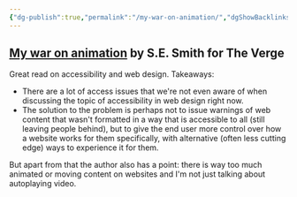 ```yaml
---
{"dg-publish":true,"permalink":"/my-war-on-animation/","dgShowBacklinks":true}
---
```


## [My war on animation](https://www.theverge.com/23191768/animation-accessibility-neurodivergence) by S.E. Smith for The Verge
Great read on accessibility and web design. Takeaways:
- There are a lot of access issues that we're not even aware of when discussing the topic of accessibility in web design right now.
- The solution to the problem is perhaps not to issue warnings of web content that wasn't formatted in a way that is accessible to all (still leaving people behind), but to give the end user more control over how a website works for them specifically, with alternative (often less cutting edge) ways to experience it for them. 

But apart from that the author also has a point: there is way too much animated or moving content on websites and I'm not just talking about autoplaying video.